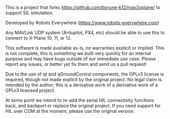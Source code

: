This is a project that forks https://github.com/borune-k12/mav2xplane/ to support SIL simulation.

Developed by Robots Everywhere (https://www.robots-everywhere.com)

Any MAVLink UDP system (Ardupilot, PX4, etc) should be able to use this to connect to X-Plane 10, 11, or 12.

This software is made available as-is, no warranties explicit or implied. This is not complete, this is something
we built very quickly for an internal purpose and may have bugs outside of our immediate use case. Please report
any issues, or better yet fix them and send us a pull request!

Due to the use of qt and qGroundControl components, the GPLv3 license is required, though not made explicit by
the original project. No legal claim is intended by the author; this is a derivative work of a derivative work
of a GPLv3 licensed project.

At some point we intend to re-add the serial HIL connectivity functions back, and backport or replace the
original project. If you need support for HIL over COM at the moment, please use the original version.